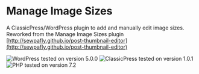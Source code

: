 # Manage Image Sizes

A ClassicPress/WordPress plugin to add and manually edit image sizes. Reworked from the Manage Image Sizes plugin [http://sewpafly.github.io/post-thumbnail-editor](http://sewpafly.github.io/post-thumbnail-editor)

![WordPress tested on version 5.0.0](https://img.shields.io/badge/WordPress-5.0.0-0073aa.svg?style=flat-square)
![ClassicPress tested on version 1.0.1](https://img.shields.io/badge/ClassicPress-1.0.1-03768e.svg?style=flat-square)
![PHP tested on version 7.2](https://img.shields.io/badge/PHP-tested%207.2-8892bf.svg?style=flat-square)